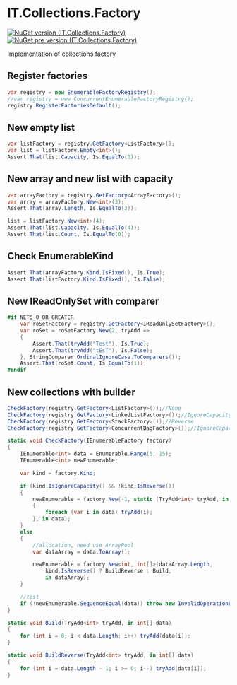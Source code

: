 # IT.Collections.Factory
[![NuGet version (IT.Collections.Factory)](https://img.shields.io/nuget/v/IT.Collections.Factory.svg)](https://www.nuget.org/packages/IT.Collections.Factory)
[![NuGet pre version (IT.Collections.Factory)](https://img.shields.io/nuget/vpre/IT.Collections.Factory.svg)](https://www.nuget.org/packages/IT.Collections.Factory)

Implementation of collections factory

## Register factories

```csharp
var registry = new EnumerableFactoryRegistry();
//var registry = new ConcurrentEnumerableFactoryRegistry();
registry.RegisterFactoriesDefault();
```

## New empty list

```csharp
var listFactory = registry.GetFactory<ListFactory>();
var list = listFactory.Empty<int>();
Assert.That(list.Capacity, Is.EqualTo(0));
```

## New array and new list with capacity

```csharp
var arrayFactory = registry.GetFactory<ArrayFactory>();
var array = arrayFactory.New<int>(3);
Assert.That(array.Length, Is.EqualTo(3));

list = listFactory.New<int>(4);
Assert.That(list.Capacity, Is.EqualTo(4));
Assert.That(list.Count, Is.EqualTo(0));
```

## Check EnumerableKind

```csharp
Assert.That(arrayFactory.Kind.IsFixed(), Is.True);
Assert.That(listFactory.Kind.IsFixed(), Is.False);
```

## New IReadOnlySet with comparer

```csharp
#if NET6_0_OR_GREATER
    var roSetFactory = registry.GetFactory<IReadOnlySetFactory>();
    var roSet = roSetFactory.New(2, tryAdd =>
    {
        Assert.That(tryAdd("Test"), Is.True);
        Assert.That(tryAdd("tEsT"), Is.False);
    }, StringComparer.OrdinalIgnoreCase.ToComparers());
    Assert.That(roSet.Count, Is.EqualTo(1));
#endif
```

## New collections with builder

```csharp
CheckFactory(registry.GetFactory<ListFactory>());//None
CheckFactory(registry.GetFactory<LinkedListFactory>());//IgnoreCapacity
CheckFactory(registry.GetFactory<StackFactory>());//Reverse
CheckFactory(registry.GetFactory<ConcurrentBagFactory>());//IgnoreCapacity, Reverse

static void CheckFactory(IEnumerableFactory factory)
{
    IEnumerable<int> data = Enumerable.Range(5, 15);
    IEnumerable<int> newEnumerable;

    var kind = factory.Kind;

    if (kind.IsIgnoreCapacity() && !kind.IsReverse())
    {
        newEnumerable = factory.New(-1, static (TryAdd<int> tryAdd, in IEnumerable<int> data) =>
        {
            foreach (var i in data) tryAdd(i);
        }, in data);
    }
    else
    {
        //allocation, need use ArrayPool
        var dataArray = data.ToArray();

        newEnumerable = factory.New<int, int[]>(dataArray.Length,
            kind.IsReverse() ? BuildReverse : Build, 
            in dataArray);
    }

    //test
    if (!newEnumerable.SequenceEqual(data)) throw new InvalidOperationException();
}

static void Build(TryAdd<int> tryAdd, in int[] data)
{
    for (int i = 0; i < data.Length; i++) tryAdd(data[i]);
}

static void BuildReverse(TryAdd<int> tryAdd, in int[] data)
{
    for (int i = data.Length - 1; i >= 0; i--) tryAdd(data[i]);
}
```